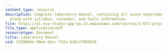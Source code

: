 ```yaml
---
content_type: resource
description: Complete laboratory manual, containing all seven experiments of the course
  along with syllabus, calendar, and tools information.
file: https://ol-ocw-studio-app-qa.s3.amazonaws.com/courses/2-672-project-laboratory-spring-2009/53206bde99aedacc752ab18c379050f8_labmanual.pdf
file_type: application/pdf
resourcetype: Document
title: Laboratory Manual
uid: 53206bde-99ae-dacc-752a-b18c379050f8
---
```

